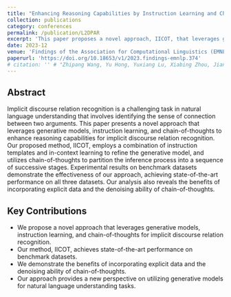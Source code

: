 ```yaml
---
title: "Enhancing Reasoning Capabilities by Instruction Learning and Chain-of-Thoughts for Implicit Discourse Relation Recognition"
collection: publications
category: conferences
permalink: /publication/L2DPAR
excerpt: 'This paper proposes a novel approach, IICOT, that leverages generative models, instruction learning, and chain-of-thoughts to enhance reasoning capabilities for implicit discourse relation recognition, achieving state-of-the-art performance on benchmark datasets.'
date: 2023-12
venue: 'Findings of the Association for Computational Linguistics (EMNLP 2023) '
paperurl: 'https://doi.org/10.18653/v1/2023.findings-emnlp.374'
# citation: '' # "Zhipang Wang, Yu Hong, Yuxiang Lu, Xiabing Zhou, Jianmin Yao, and Guodong Zhou. 2024. Learning to Differentiate Pairwise-Argument Representations for Implicit Discourse Relation Recognition. In Proceedings of the 33rd ACM International Conference on Information and Knowledge Management (CIKM '24). Association for Computing Machinery, New York, NY, USA, 2503–2512."
---
```



## Abstract

Implicit discourse relation recognition is a challenging task in natural language understanding that involves identifying the sense of connection between two arguments. This paper presents a novel approach that leverages generative models, instruction learning, and chain-of-thoughts to enhance reasoning capabilities for implicit discourse relation recognition. Our proposed method, IICOT, employs a combination of instruction templates and in-context learning to refine the generative model, and utilizes chain-of-thoughts to partition the inference process into a sequence of successive stages. Experimental results on benchmark datasets demonstrate the effectiveness of our approach, achieving state-of-the-art performance on all three datasets. Our analysis also reveals the benefits of incorporating explicit data and the denoising ability of chain-of-thoughts.

## Key Contributions

* We propose a novel approach that leverages generative models, instruction learning, and chain-of-thoughts for implicit discourse relation recognition.
* Our method, IICOT, achieves state-of-the-art performance on benchmark datasets.
* We demonstrate the benefits of incorporating explicit data and the denoising ability of chain-of-thoughts.
* Our approach provides a new perspective on utilizing generative models for natural language understanding tasks.